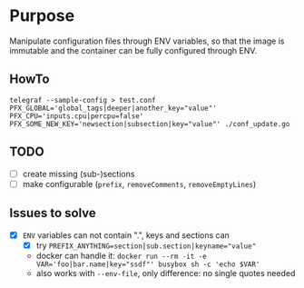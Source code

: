 # Purpose
Manipulate configuration files through ENV variables, so that the image is immutable and the container can be fully configured through ENV.

## HowTo
```
telegraf --sample-config > test.conf
PFX_GLOBAL='global_tags|deeper|another_key="value"' PFX_CPU='inputs.cpu|percpu=false' PFX_SOME_NEW_KEY='newsection|subsection|key="value"' ./conf_update.go
```

## TODO
* [ ] create missing (sub-)sections
* [ ] make configurable (`prefix`, `removeComments`, `removeEmptyLines`)

## Issues to solve
* [x] `ENV` variables can not contain ".", keys and sections can
  * [x] try `PREFIX_ANYTHING=section|sub.section|keyname="value"`
  * docker can handle it: `docker run --rm -it -e VAR='foo|bar.name|key="ssdf"' busybox sh -c 'echo $VAR'`
  * also works with `--env-file`, only difference: no single quotes needed
